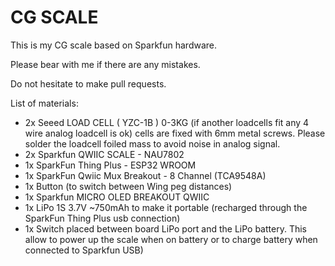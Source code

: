 # CG SCALE

This is my CG scale based on Sparkfun hardware.

Please bear with me if there are any mistakes.

Do not hesitate to make pull requests.


List of materials:

- 2x Seeed LOAD CELL ( YZC-1B ) 0-3KG (if another loadcells fit any 4 wire analog loadcell is ok) cells are fixed with 6mm metal screws. Please solder the loadcell foiled mass to avoid noise in analog signal.
- 2x Sparkfun QWIIC SCALE - NAU7802
- 1x SparkFun Thing Plus - ESP32 WROOM
- 1x SparkFun Qwiic Mux Breakout - 8 Channel (TCA9548A)
- 1x Button (to switch between Wing peg distances)
- 1x Sparkfun MICRO OLED BREAKOUT QWIIC
- 1x LiPo 1S 3.7V ~750mAh to make it portable (recharged through the SparkFun Thing Plus usb connection)
- 1x Switch placed between board LiPo port and the LiPo battery. This allow to power up the scale when on battery or to charge battery when connected to Sparkfun USB)
